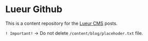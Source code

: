 # Lueur Github

This is a content repository for the [Lueur CMS](https://github.com/lueur-cms) posts.

`! Important!` -> Do not delete `/content/blog/placehoder.txt` file.
